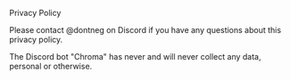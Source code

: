 Privacy Policy

Please contact @dontneg on Discord if you have any questions about this privacy policy.

The Discord bot "Chroma" has never and will never collect any data, personal or otherwise.